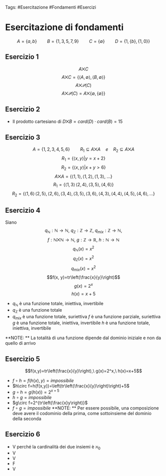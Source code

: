 Tags: #Esercitazione #Fondamenti #Esercizi 
# Esercitazione di fondamenti
$$A=\{a,b\}\quad\quad B=\{1,3,5,7,9\}\quad\quad C=\{\emptyset\}\quad\quad D=\{1,\{b\},\{1,0\}\}$$
## Esercizio 1 
$$A\bigtimes C$$
$$A\bigtimes C = \{\langle A,\emptyset\rangle ,\langle B,\emptyset\rangle\}$$
$$A\bigtimes \mathcal{P}(C)$$
$$A\bigtimes \mathcal{P}(C)=A\bigtimes \{\emptyset, \{\emptyset\}\}$$
## Esercizio 2
- Il prodotto cartesiano di $D\bigtimes B = card(D)\cdot card(B)=15$
## Esercizio 3
$$A=\{1,2,3,4,5,6\}\quad\quad R_1\subseteq A\bigtimes A\quad e \quad R_2\subseteq A\bigtimes A$$
$$R_1=\{\langle x,y\rangle | y=x+2\}$$
$$R_2=\{\langle x,y\rangle | x+y>6\}$$
$$A\bigtimes A=\{\langle1,1\rangle,\langle1,2\rangle,\langle1,3\rangle,\ ...\}$$
$$R_1=\{\langle1,3\rangle\,\langle2,4\rangle,\langle3,5\rangle,\langle4,6\rangle\}$$
$$R_2=\{\langle1,6\rangle\,\langle2,5\rangle,\langle2,6\rangle,\langle3,4\rangle,\langle3,5\rangle,\langle3,6\rangle,\langle4,3\rangle,\langle4,4\rangle,\langle4,5\rangle,\langle4,6\rangle,...\}$$
## Esercizio 4
Siano 
$$q_{\mathbb{N}}:\mathbb{N}\rightarrow\mathbb{N},\  q_{\mathbb{Z}}:\mathbb{Z}\rightarrow\mathbb{Z},\  q_{mix}:\mathbb{Z}\rightarrow\mathbb{N},$$ $$f:\mathbb{N}\bigtimes\mathbb{N}\rightarrow\mathbb{N},\ g:\mathbb{Z}\rightarrow\mathbb{R},\ h:\mathbb{N}\rightarrow\mathbb{N}$$
$$q_{\mathbb{N}}(x)=x^2$$
$$q_{\mathbb{Z}}(x)=x^2$$
$$q_{mix}(x)=x^2$$
$$f(x, y)=tr\left(\frac{x}{y}\right)$$
$$g(x)=2^x$$
$$h(x)=x+5$$
- $q_{\mathbb{N}}$ è una funzione totale, iniettiva, invertibile
- $q_{\mathbb{Z}}$ è una funzione totale
- $q_{mix}$ è una funzione totale, suriettiva
$f$ è una funzione parziale, suriettiva
$g$ è una funzione totale, iniettiva, invertibile
$h$ è una funzione totale, iniettiva, invertibile

**NOTE: ** La totalità di una funzione dipende dal dominio iniziale e non da quello di arrivo
## Esercizio 5
$$f(x,y)=tr\left(\frac{x}{y}\right),\ g(x)=2^x,\ h(x)=x+5$$ 
- $f\circ h=f(h(x), y)=impossibile$
- $h\circ f=h(f(x,y))=\left(tr\left(\frac{x}{y}\right)\right)+5$
- $g\circ h=g(h(x))=2^{x+5}$
- $h\circ g = impossibile$
- $g\circ f=2^{tr\left(\frac{x}y\right)}$
- $f\circ g=impossibile$
**NOTE: ** Per essere possibile, una composizione deve avere il codominio della prima, come sottoinsieme del dominio della seconda
## Esercizio 6
- V perché la cardinalità dei due insiemi è $\aleph_0$
- V
- V
- F
- V